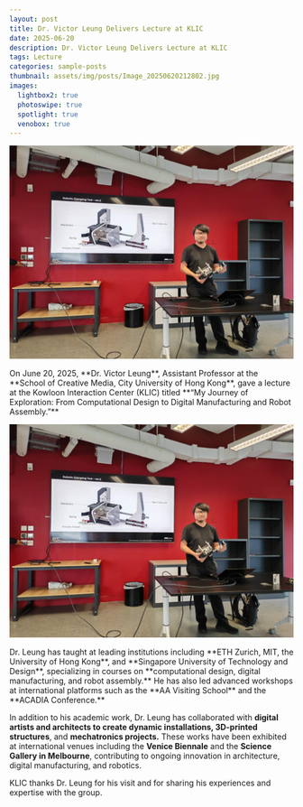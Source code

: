 ```yaml
---
layout: post
title: Dr. Victor Leung Delivers Lecture at KLIC
date: 2025-06-20
description: Dr. Victor Leung Delivers Lecture at KLIC
tags: Lecture
categories: sample-posts
thumbnail: assets/img/posts/Image_20250620212802.jpg
images:
  lightbox2: true
  photoswipe: true
  spotlight: true
  venobox: true
---
```


<div class="post_img">
  <img src="/assets/img/posts/Image_20250620212802.jpg" alt="" width="1000"/>
</div>
<p><p/>
On June 20, 2025, **Dr. Victor Leung**, Assistant Professor at the **School of Creative Media, City University of Hong Kong**, gave a lecture at the Kowloon Interaction Center (KLIC) titled **“My Journey of Exploration: From Computational Design to Digital Manufacturing and Robot Assembly.”**
<p><p/>
<div class="post_img">
  <img src="/assets/img/posts/Image_20250620212802.jpg" alt="" width="1000"/>
</div>
<p><p/>
Dr. Leung has taught at leading institutions including **ETH Zurich, MIT, the University of Hong Kong**, and **Singapore University of Technology and Design**, specializing in courses on **computational design, digital manufacturing, and robot assembly.** He has also led advanced workshops at international platforms such as the **AA Visiting School** and the **ACADIA Conference.**

In addition to his academic work, Dr. Leung has collaborated with **digital artists and architects to create dynamic installations, 3D-printed structures**, and **mechatronics projects.** These works have been exhibited at international venues including the **Venice Biennale** and the **Science Gallery in Melbourne**, contributing to ongoing innovation in architecture, digital manufacturing, and robotics.

KLIC thanks Dr. Leung for his visit and for sharing his experiences and expertise with the group.